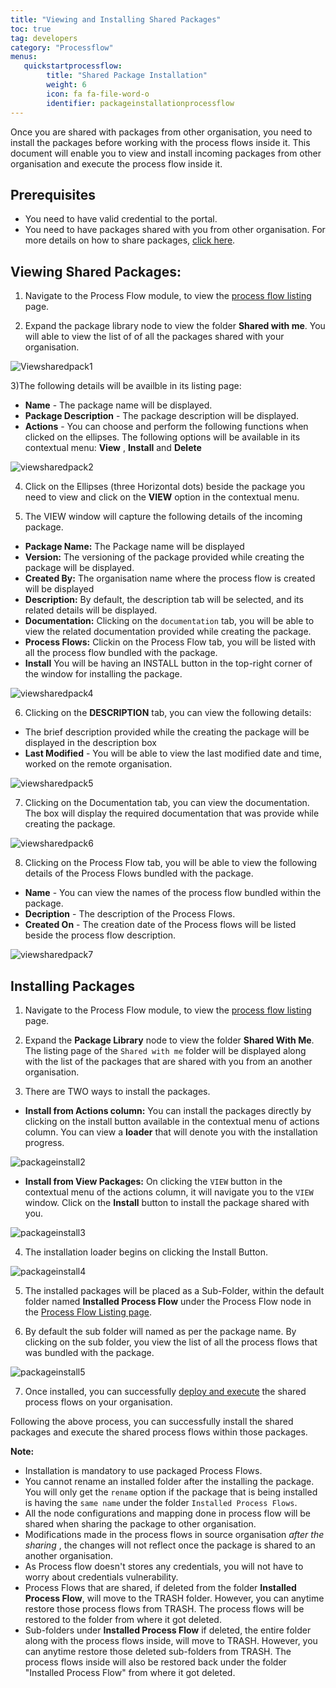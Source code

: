 ```yaml
---
title: "Viewing and Installing Shared Packages"
toc: true
tag: developers
category: "Processflow"
menus: 
   quickstartprocessflow:
        title: "Shared Package Installation"
        weight: 6
        icon: fa fa-file-word-o
        identifier: packageinstallationprocessflow
---
```


Once you are shared with packages from other organisation, you need to install the packages before working with the process flows inside it.
This document will enable you to view and install incoming packages from other organisation and execute the process flow inside it.

## Prerequisites

- You need to have valid credential to the portal.
- You need to have packages shared with you from other organisation. For more details on how to share packages, [click here](/processflow/processflow-packaging/).

## Viewing Shared Packages:

1) Navigate to the Process Flow module, to view the [process flow listing](/processflow/processflow-listing-page/) page. 

2) Expand the package library node to view the folder **Shared with me**. You will able to view the list of of all the packages shared with your organisation.

![Viewsharedpack1](\staticfiles\processflow\media\viewsharedpack1.PNG)

3)The following details will be availble in its listing page:
- **Name** - The package name will be displayed.
- **Package Description** - The package description will be displayed.
- **Actions** - You can choose and perform the following functions when clicked on the ellipses. The following options will be available in its contextual menu: **View** , **Install** and **Delete**

![viewsharedpack2](\staticfiles\processflow\media\viewsharedpack2.PNG)

4) Click on the Ellipses (three Horizontal dots) beside the package you need to view and click on the **VIEW** option in the contextual menu.

5) The VIEW window will capture the following details of the incoming package.
- **Package Name:** The Package name will be displayed
- **Version:** The versioning of the package provided while creating the package will be displayed.
- **Created By:** The organisation name where the process flow is created will be displayed
- **Description:** By default, the description tab will be selected, and its related details will be displayed.
- **Documentation:** Clicking on the `documentation` tab, you will be able to view the related documentation provided while creating the package.
- **Process Flows:** Clickin on the Process Flow tab, you will be listed with all the process flow bundled with the package.
- **Install** You will be having an INSTALL button in the top-right corner of the window for installing the package.

![viewsharedpack4](\staticfiles\processflow\media\viewsharedpack4.PNG)

6) Clicking on the **DESCRIPTION** tab, you can view the following details:
- The brief description provided while the creating the package will be displayed in the description box
- **Last Modified** - You will be able to view the last modified date and time, worked on the remote organisation.

![viewsharedpack5](\staticfiles\processflow\media\viewsharedpack5.PNG)

7) Clicking on the Documentation tab, you can view the documentation. The box will display the required documentation that was provide while creating the package.

![viewsharedpack6](\staticfiles\processflow\media\viewsharedpack6.PNG)

8) Clicking on the Process Flow tab, you will be able to view the following details of the Process Flows bundled with the package.
- **Name** - You can view the names of the process flow bundled within the package.
- **Decription** - The description of the Process Flows.
- **Created On** - The creation date of the Process flows will be listed beside the process flow description.

![viewsharedpack7](\staticfiles\processflow\media\viewsharedpack7.PNG)

## Installing Packages

1) Navigate to the Process Flow module, to view the [process flow listing](/processflow/processflow-listing-page/) page. 

2) Expand the **Package Library** node to view the folder **Shared With Me**. The listing page of the `Shared with me` folder will be displayed along with the list of the packages that are shared with you from an another organisation.

3) There are TWO ways to install the packages. 

- **Install from Actions column:** 
You can install the packages directly by clicking on the install button available in the contextual menu of actions column. You can view a **loader** that will denote you with the installation progress.

![packageinstall2](\staticfiles\processflow\media\packageinstall2.PNG)

- **Install from View Packages:**
On clicking the `VIEW` button in the contextual menu of the actions column, it will navigate you to the `VIEW` window.
Click on the **Install** button to install the package shared with you. 

![packageinstall3](\staticfiles\processflow\media\packageinstall3.PNG)

4) The installation loader begins on clicking the Install Button. 

![packageinstall4](\staticfiles\processflow\media\packageinstall4.PNG)

5) The installed packages will be placed as a Sub-Folder, within the default folder named **Installed Process Flow** under the Process Flow node in the [Process Flow Listing page](/processflow/processflow-listing-page/).

6) By default the sub folder will named as per the package name. By clicking on the sub folder, you view the list of all the process flows that was bundled with the package.

![packageinstall5](\staticfiles\processflow\media\packageinstall5.PNG)

7) Once installed, you can successfully [deploy and execute](/processflow/deploying-and-executing-processfloww/) the shared process flows on your organisation. 

Following the above process, you can successfully install the shared packages and execute the shared process flows within those packages.

**Note:**

- Installation is mandatory to use packaged Process Flows.
- You cannot rename an installed folder after the installing the package. You will only get the `rename` option if the package that is being installed is having the `same name` under the folder `Installed Process Flows`.
- All the node configurations and mapping done in process flow will be shared when sharing the package to other organisation. 
- Modifications made in the process flows in source organisation _after the sharing_ , the changes will not reflect once the package is shared to an another organisation.
- As Process flow doesn't stores any credentials, you will not have to worry about credentials vulnerability.
- Process Flows that are shared, if deleted from the folder **Installed Process Flow**, will move to the TRASH folder. However, you can anytime restore those process flows from TRASH. The process flows will be restored to the folder from where it got deleted.
- Sub-folders under **Installed Process Flow** if deleted, the entire folder along with the process flows inside, will move to TRASH. However, you can anytime restore those deleted sub-folders from TRASH. The process flows inside will also be restored back under the folder "Installed Process Flow" from where it got deleted.